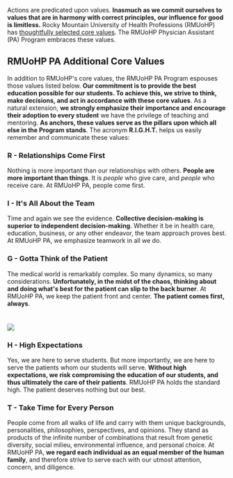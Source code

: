 
Actions are predicated upon values. **Inasmuch as we commit ourselves to values that are in harmony with correct principles, our influence for good is limitless.** Rocky Mountain University of Health Professions (RMUoHP) has [thoughtfully selected core values][rmu-core-values]. The RMUoHP Physician Assistant (PA) Program embraces these values. 

[rmu-core-values]: http://rmuohp.edu/university/mission-vision-core-values/

## RMUoHP PA Additional Core Values 

In addition to RMUoHP's core values, the RMUoHP PA Program espouses those values listed below. **Our commitment is to provide the best education possible for our students. To achieve this, we strive to think, make decisions, and act in accordance with these core values**. As a natural extension, **we strongly emphasize their importance and encourage their adoption to every student** we have the privilege of teaching and mentoring. **As anchors, these values serve as the pillars upon which all else in the Program stands**. The acronym **R.I.G.H.T.** helps us easily remember and communicate these values:

### <span class="highlight-rgt">R</span> - Relationships Come First

Nothing is more important than our relationships with others. **People are more important than things**. It is _people_ who give care, and _people_ who receive care. At RMUoHP PA, people come first.

### <span class="highlight-ih">I</span> - It's All About the Team

Time and again we see the evidence. **Collective decision-making is superior to independent decision-making**. Whether it be in health care, education, business, or any other endeavor, the team approach proves best. At RMUoHP PA, we emphasize teamwork in all we do.

### <span class="highlight-rgt">G</span> - Gotta Think of the Patient

The medical world is remarkably complex. So many dynamics, so many considerations. **Unfortunately, in the midst of the chaos, thinking about and doing what's best for the patient can slip to the back burner**. At RMUoHP PA, we keep the patient front and center. **The patient comes first, always**.

<img src="{{site.imagepath}}/familymedicine.jpg" style="max-width:100%; margin-left:auto; margin-right:auto; margin-top:1.5rem;">

### <span class="highlight-ih">H</span> - High Expectations

Yes, we are here to serve students. But more importantly, we are here to serve the patients whom our students will serve. **Without high expectations, we risk compromising the education of our students, and thus ultimately the care of their patients**. RMUoHP PA holds the standard high. The patient deserves nothing but our best.

### <span class="highlight-rgt">T</span> - Take Time for Every Person

People come from all walks of life and carry with them unique backgrounds, personalities, philosophies, perspectives, and opinions. They stand as products of the infinite number of combinations that result from genetic diversity, social milieu, environmental influence, and personal choice. At RMUoHP PA, **we regard each individual as an equal member of the human family**, and therefore strive to serve each with our utmost attention, concern, and diligence.